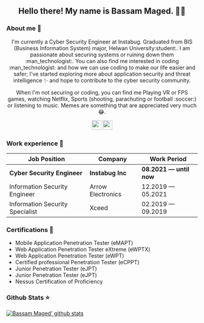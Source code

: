 <h2 align="center">Hello there! My name is Bassam Maged. 👋🤓</h2>

### About me :space_invader: 
<p align="center">I'm currently a Cyber Security Engineer at Instabug. Graduated from BIS (Business Information System) major, Helwan University:student:. I am passionate about securing systems or ruining down them :man_technologist:. You can also find me interested in coding :man_technologist: and how we can use coding to make our life easier and safer; I've started exploring more about application security and threat intelligence ✨ and hope to contribute to the cyber security community. 
</p>

<p align="center">When I'm not securing or coding, you can find me Playing VR or FPS games, watching Netflix, Sports (shooting, parachuting or football :soccer:) or listening to music. Memes are something that are appreciated very much 😂. </p>

<p align="center"><a href="https://twitter.com/bassammaged_"><img src="https://img.shields.io/badge/twitter-%231DA1F2.svg?&style=for-the-badge&logo=twitter&logoColor=white" height=25></a> <a href="https://www.linkedin.com/in/bassammaged/"><img src="https://img.shields.io/badge/linkedin-%230077B5.svg?&style=for-the-badge&logo=linkedin&logoColor=white" height=25></a></p>


### Work experience 👔
| Job Position                      | Company           | Work Period               |
| --------------------------------- | ----------------- | ------------------------- |
| **Cyber Security Engineer**       | **Instabug Inc**  | **08.2021 — until now**   |
| Information Security Engineer     | Arrow Electronics | 12.2019 — 05.2021         |
| Information Security Specialist   | Xceed             | 02.2019 — 09.2019         |

### Certifications 📜
- Mobile Application Penetration Tester (eMAPT) <img src="https://img.shields.io/badge/Certificate%20ID-1601880-brightgreen" height=14>
- Web Application Penetration Tester eXtreme (eWPTX) <img src="https://img.shields.io/badge/Certificate%20ID-7990389-brightgreen" height=14>
- Web Application Penetration Tester (eWPT) <img src="https://img.shields.io/badge/Certificate%20ID-7548385-brightgreen" height=14>
- Certified professional Penetration Tester (eCPPT) <img src="https://img.shields.io/badge/Certificate%20ID-4717440-brightgreen" height=14> 
- Junior Penetration Tester (eJPT) <img src="https://img.shields.io/badge/Certificate%20ID-3259960-brightgreen" height=14> 
- Junior Penetration Tester (eJPT) <img src="https://img.shields.io/badge/Certificate%20ID-3259960-brightgreen" height=14> 
- Nessus Certification of Proficiency <img src="https://img.shields.io/badge/Certificate%20ID-E--5VN4Q1-brightgreen" height=14> 

### Github Stats ⭐
[![Bassam Maged' github stats](https://github-readme-stats.vercel.app/api?username=bassammaged&show_icons=true&theme=tokyonight)](https://github.com/anuraghazra/github-readme-stats)